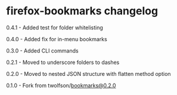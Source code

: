 # firefox-bookmarks changelog
0.4.1 - Added test for folder whitelisting

0.4.0 - Added fix for in-menu bookmarks

0.3.0 - Added CLI commands

0.2.1 - Moved to underscore folders to dashes

0.2.0 - Moved to nested JSON structure with flatten method option

0.1.0 - Fork from twolfson/bookmarks@0.2.0
